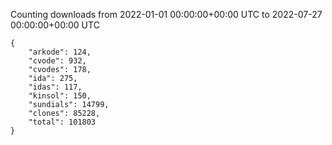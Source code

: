 
Counting downloads from 2022-01-01 00:00:00+00:00 UTC to 2022-07-27 00:00:00+00:00 UTC

```
{
    "arkode": 124,
    "cvode": 932,
    "cvodes": 178,
    "ida": 275,
    "idas": 117,
    "kinsol": 150,
    "sundials": 14799,
    "clones": 85228,
    "total": 101803
}
```
